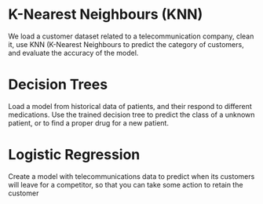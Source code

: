 # K-Nearest Neighbours (KNN)
We load a customer dataset related to a telecommunication company, clean it, use KNN (K-Nearest Neighbours to predict the category of customers, and evaluate the accuracy of the model.

# Decision Trees
Load a model from historical data of patients, and their respond to different medications. Use the trained decision tree to predict the class of a unknown patient, or to find a proper drug for a new patient.

# Logistic Regression
Create a model with telecommunications data to predict when its customers will leave for a competitor, so that you can take some action to retain the customer
